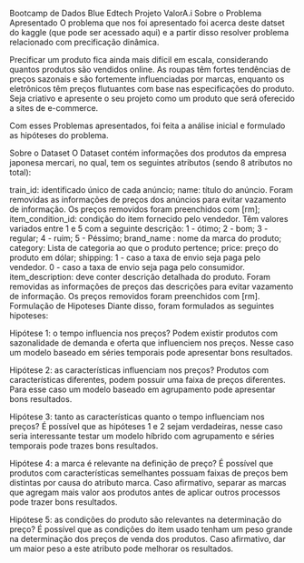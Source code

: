 Bootcamp de Dados Blue Edtech
Projeto ValorA.i
Sobre o Problema Apresentado
O problema que nos foi apresentado foi acerca deste datset do kaggle (que pode ser acessado aqui) e a partir disso resolver problema relacionado com precificação dinâmica.

Precificar um produto fica ainda mais difícil em escala, considerando quantos produtos são vendidos online. As roupas têm fortes tendências de preços sazonais e são fortemente influenciadas por marcas, enquanto os eletrônicos têm preços flutuantes com base nas especificações do produto. Seja criativo e apresente o seu projeto como um produto que será oferecido a sites de e-commerce.

Com esses Problemas apresentados, foi feita a análise inicial e formulado as hipóteses do problema.

Sobre o Dataset
O Dataset contém informações dos produtos da empresa japonesa mercari, no qual, tem os seguintes atributos (sendo 8 atributos no total):

train_id: identificado único de cada anúncio;
name: título do anúncio. Foram removidas as informações de preços dos anúncios para evitar vazamento de informação. Os preços removidos foram preenchidos com [rm];
item_condition_id: condição do item fornecido pelo vendedor. Têm valores variados entre 1 e 5 com a seguinte descrição: 1 - ótimo; 2 - bom; 3 - regular; 4 - ruim; 5 - Péssimo;
brand_name : nome da marca do produto;
category: Lista de categoria ao que o produto pertence;
price: preço do produto em dólar;
shipping: 1 - caso a taxa de envio seja paga pelo vendedor. 0 - caso a taxa de envio seja paga pelo consumidor.
item_description: deve conter descrição detalhada do produto. Foram removidas as informações de preços das descrições para evitar vazamento de informação. Os preços removidos foram preenchidos com [rm].
Formulação de Hipoteses
Diante disso, foram formulados as seguintes hipoteses:

Hipótese 1: o tempo influencia nos preços? Podem existir produtos com sazonalidade de demanda e oferta que influenciem nos preços. Nesse caso um modelo baseado em séries temporais pode apresentar bons resultados.

Hipótese 2: as características influenciam nos preços? Produtos com características diferentes, podem possuir uma faixa de preços diferentes. Para esse caso um modelo baseado em agrupamento pode apresentar bons resultados.

Hipótese 3: tanto as características quanto o tempo influenciam nos preços? É possível que as hipóteses 1 e 2 sejam verdadeiras, nesse caso seria interessante testar um modelo híbrido com agrupamento e séries temporais pode trazes bons resultados.

Hipótese 4: a marca é relevante na definição de preço? É possível que produtos com características semelhantes possuam faixas de preços bem distintas por causa do atributo marca. Caso afirmativo, separar as marcas que agregam mais valor aos produtos antes de aplicar outros processos pode trazer bons resultados.

Hipótese 5: as condições do produto são relevantes na determinação do preço? É possível que as condições do item usado tenham um peso grande na determinação dos preços de venda dos produtos. Caso afirmativo, dar um maior peso a este atributo pode melhorar os resultados.
